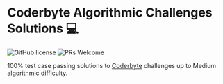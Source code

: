 # Coderbyte Algorithmic Challenges Solutions 💻 

 ![GitHub license](https://img.shields.io/badge/license-MIT-blue.svg)
 ![PRs Welcome](https://img.shields.io/badge/PRs-welcome-brightgreen.svg)
 
 100% test case passing solutions to [Coderbyte](https://coderbyte.com/) challenges up to Medium algorithmic difficulty.
